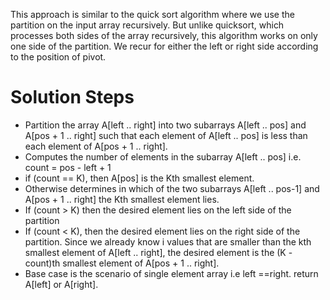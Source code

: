 This approach is similar to the quick sort algorithm where we use the partition on the input array recursively. But unlike quicksort, which processes both sides of the array recursively, this algorithm works on only one side of the partition. We recur for either the left or right side according to the position of pivot.

# Solution Steps

- Partition the array A[left .. right] into two subarrays A[left .. pos] and A[pos + 1 .. right] such that each element of A[left .. pos] is less than each element of A[pos + 1 .. right].
- Computes the number of elements in the subarray A[left .. pos] i.e. count = pos - left + 1
- if (count == K), then A[pos] is the Kth smallest element.
- Otherwise determines in which of the two subarrays A[left .. pos-1] and A[pos + 1 .. right] the Kth smallest element lies.
- If (count > K) then the desired element lies on the left side of the partition
- If (count < K), then the desired element lies on the right side of the partition. Since we already know i values that are smaller than the kth smallest element of A[left .. right], the desired element is the (K - count)th smallest element of A[pos + 1 .. right].
- Base case is the scenario of single element array i.e left ==right. return A[left] or A[right].